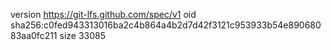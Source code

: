 version https://git-lfs.github.com/spec/v1
oid sha256:c0fed943313016ba2c4b864a4b2d7d42f3121c953933b54e89068083aa0fc211
size 33085

